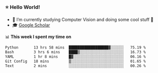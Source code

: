 ### ⭐️ Hello World!

<!--
**hologerry/hologerry** is a ✨ _special_ ✨ repository because its `README.md` (this file) appears on your GitHub profile.

Here are some ideas to get you started:

- 🔭 I’m currently working and studying on Computer Vision
- 🌱 I’m currently learning at Peking University
- 💬 Ask me about 
- 📫 How to reach me: E-mail
- 😄 Pronouns: he/his
- ⚡ Fun fact: Music is the Power
-->


- 🔭 I’m currently studying Computer Vision and doing some cool stuff 🤖
- 🎓 [Google Scholar](https://scholar.google.com/citations?user=3ykqW9wAAAAJ&hl=en)


📊 **This week I spent my time on**

<!--START_SECTION:waka-->

```txt
Python       13 hrs 58 mins  ██████████████████▓░░░░░░   75.19 %
Bash         3 hrs 6 mins    ████▒░░░░░░░░░░░░░░░░░░░░   16.73 %
YAML         1 hr 8 mins     █▓░░░░░░░░░░░░░░░░░░░░░░░   06.16 %
Git Config   18 mins         ▒░░░░░░░░░░░░░░░░░░░░░░░░   01.65 %
Text         2 mins          ░░░░░░░░░░░░░░░░░░░░░░░░░   00.26 %
```

<!--END_SECTION:waka-->
